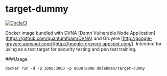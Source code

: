 # target-dummy

[![CircleCI](https://circleci.com/gh/dmlehman99/target-dummy/tree/master.svg?style=svg)](https://circleci.com/gh/dmlehman99/target-dummy/tree/master)

Docker image bundled with DVNA [Damn Vulnerable Node Application] (https://github.com/quantumfoam/DVNA) and Gruyere [http://google-gruyere.appspot.com/](http://google-gruyere.appspot.com/).  Intended for using as a test target for security testing and pen test training.

###Usage

    docker run -d -p 3000:3000 -p 8008:8008 dmlehman/target-dummy
